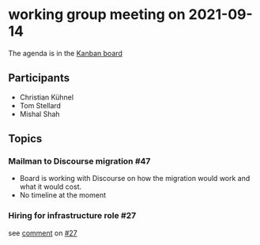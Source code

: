 # working group meeting on 2021-09-14

The agenda is in the [Kanban board](https://github.com/llvm/llvm-iwg/projects/1)

## Participants

* Christian Kühnel
* Tom Stellard
* Mishal Shah

## Topics

### Mailman to Discourse migration #47

* Board is working with Discourse on how the migration would work and what it would cost.
* No timeline at the moment

### Hiring for infrastructure role #27

see [comment](https://github.com/llvm/llvm-iwg/issues/27#issuecomment-919251104)
on [#27](https://github.com/llvm/llvm-iwg/issues/27)
